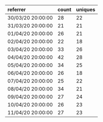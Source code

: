 | referrer          | count | uniques |
| :---------------- | :---- | :------ |
| 30/03/20 20:00:00 | 28    | 22      |
| 31/03/20 20:00:00 | 21    | 21      |
| 01/04/20 20:00:00 | 26    | 21      |
| 02/04/20 20:00:00 | 22    | 18      |
| 03/04/20 20:00:00 | 33    | 26      |
| 04/04/20 20:00:00 | 42    | 28      |
| 05/04/20 20:00:00 | 34    | 25      |
| 06/04/20 20:00:00 | 26    | 18      |
| 07/04/20 20:00:00 | 25    | 22      |
| 08/04/20 20:00:00 | 34    | 21      |
| 09/04/20 20:00:00 | 27    | 24      |
| 10/04/20 20:00:00 | 26    | 23      |
| 11/04/20 20:00:00 | 27    | 23      |